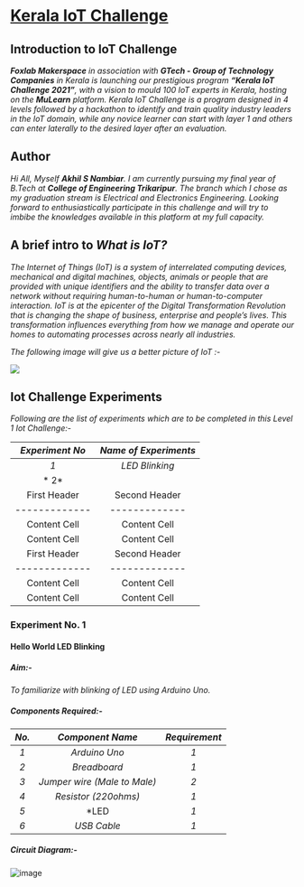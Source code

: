 # <ins><u>Kerala IoT Challenge</u></ins>


## Introduction to IoT Challenge

***Foxlab Makerspace** in association with **GTech - Group of Technology Companies** in Kerala is launching our prestigious program  **“Kerala IoT Challenge 2021”**,  with a vision to mould 100 IoT experts in Kerala, hosting on the **MuLearn** platform. Kerala IoT Challenge is a program designed in 4 levels followed by a hackathon to identify and train quality industry leaders in the IoT domain, while any novice learner can start with layer 1 and others can enter laterally to the desired layer after an evaluation.*


## Author

*Hi All, Myself **Akhil S Nambiar**. I am currently pursuing my final year of B.Tech at **College of Engineering Trikaripur**. The branch which I chose as my graduation stream is Electrical and Electronics Engineering. Looking forward to enthusiastically participate in this challenge and will try to imbibe the knowledges available in this platform at my full capacity.* 


## A brief intro to _What is IoT?_

*The Internet of Things (IoT) is a system of interrelated computing devices, mechanical and digital machines, objects, animals or people that are provided with unique identifiers and the ability to transfer data over a network without requiring human-to-human or human-to-computer interaction. IoT is at the epicenter of the Digital Transformation Revolution that is changing the shape of business, enterprise and people’s lives. This transformation influences everything from how we manage and operate our homes to automating processes across nearly all industries.*

*The following image will give us a better picture of IoT :-* 

<img src="https://user-images.githubusercontent.com/91836479/136671233-fc09dfe1-8324-4423-98a1-829520fd84d1.jpg">

## Iot Challenge Experiments

*Following are the list of experiments which are to be completed in this Level 1 Iot Challenge:-*

| *Experiment No* | *Name of Experiments* |
| :---: | :---: |
| *1* | *LED Blinking*  |
| *    2* |   |
| First Header  | Second Header |
| ------------- | ------------- |
| Content Cell  | Content Cell  |
| Content Cell  | Content Cell  |
| First Header  | Second Header |
| ------------- | ------------- |
| Content Cell  | Content Cell  |
| Content Cell  | Content Cell  |


### Experiment No. 1
#### Hello World LED Blinking
##### *Aim:-*
*To familiarize with blinking of LED using Arduino Uno.*

##### *Components Required:-*

| *No.* | *Component Name* | *Requirement* |
| :---:         |     :---:      |          :---: |
| *1*   | *Arduino Uno*    | *1*    |
| *2*     | *Breadboard*       | *1*    |
| *3*   | *Jumper wire (Male to Male)*     | *2*   |
| *4*   | *Resistor (220ohms)*     | *1*      |
| *5* | *LED  | *1* |
| *6*        | *USB Cable*     |   *1* |

##### *Circuit Diagram:-*

![image](https://user-images.githubusercontent.com/91836479/136679381-599e84b1-a273-495f-b942-5ce70445da4b.png)






